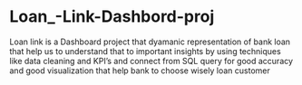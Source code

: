 # Loan_-Link-Dashbord-proj
Loan link is a Dashboard project that dyamanic representation of bank loan that help  us to understand that to important insights by using techniques like data cleaning and KPI’s and connect  from SQL query for good accuracy and good visualization that help bank to choose wisely loan customer
